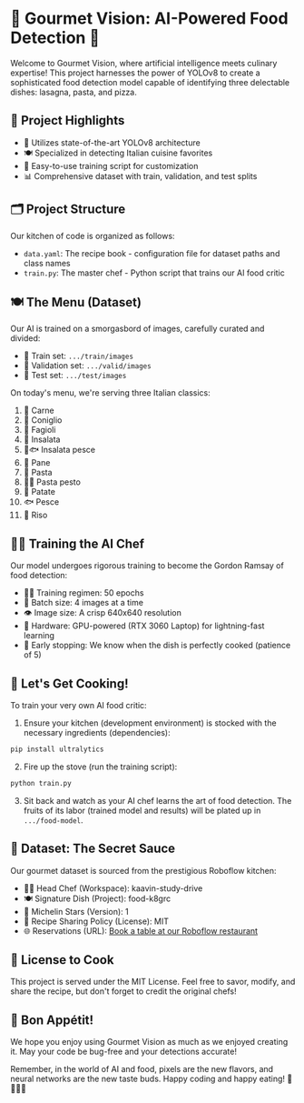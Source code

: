 # 🍕 Gourmet Vision: AI-Powered Food Detection 🍝

Welcome to Gourmet Vision, where artificial intelligence meets culinary expertise! This project harnesses the power of YOLOv8 to create a sophisticated food detection model capable of identifying three delectable dishes: lasagna, pasta, and pizza.

## 🌟 Project Highlights

- 🧠 Utilizes state-of-the-art YOLOv8 architecture
- 🍽️ Specialized in detecting Italian cuisine favorites
- 🚀 Easy-to-use training script for customization
- 📊 Comprehensive dataset with train, validation, and test splits

## 🗂️ Project Structure

Our kitchen of code is organized as follows:

- `data.yaml`: The recipe book - configuration file for dataset paths and class names
- `train.py`: The master chef - Python script that trains our AI food critic

## 🍽️ The Menu (Dataset)

Our AI is trained on a smorgasbord of images, carefully curated and divided:

- 🍳 Train set: `.../train/images`
- 🥘 Validation set: `.../valid/images`
- 🍲 Test set: `.../test/images`

On today's menu, we're serving three Italian classics:
1. 🥩 Carne
2. 🐇 Coniglio
3. 🫘 Fagioli
4. 🥗 Insalata
5. 🥗🐟 Insalata pesce
6. 🍞 Pane
7. 🍝 Pasta
8. 🍝🌿 Pasta pesto
9. 🥔 Patate
10. 🐟 Pesce
11. 🍚 Riso

## 👨‍🍳 Training the AI Chef

Our model undergoes rigorous training to become the Gordon Ramsay of food detection:

- 🏋️‍♂️ Training regimen: 50 epochs
- 🍱 Batch size: 4 images at a time
- 👁️ Image size: A crisp 640x640 resolution
- 💪 Hardware: GPU-powered (RTX 3060 Laptop) for lightning-fast learning
- 🛑 Early stopping: We know when the dish is perfectly cooked (patience of 5)

## 🚀 Let's Get Cooking!

To train your very own AI food critic:

1. Ensure your kitchen (development environment) is stocked with the necessary ingredients (dependencies): 
```bash
pip install ultralytics
```

2. Fire up the stove (run the training script):
```bash
python train.py
```

3. Sit back and watch as your AI chef learns the art of food detection. The fruits of its labor (trained model and results) will be plated up in `.../food-model`.

## 🍱 Dataset: The Secret Sauce

Our gourmet dataset is sourced from the prestigious Roboflow kitchen:

- 👨‍🍳 Head Chef (Workspace): kaavin-study-drive
- 🍽️ Signature Dish (Project): food-k8grc
- 🥇 Michelin Stars (Version): 1
- 📜 Recipe Sharing Policy (License): MIT
- 🌐 Reservations (URL): [Book a table at our Roboflow restaurant](https://universe.roboflow.com/kaavin-study-drive/food-k8grc/dataset/1)

## 📜 License to Cook

This project is served under the MIT License. Feel free to savor, modify, and share the recipe, but don't forget to credit the original chefs!

## 🍴 Bon Appétit!

We hope you enjoy using Gourmet Vision as much as we enjoyed creating it. May your code be bug-free and your detections accurate!

Remember, in the world of AI and food, pixels are the new flavors, and neural networks are the new taste buds. Happy coding and happy eating! 🎉👨‍🍳🤖